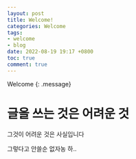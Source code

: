 ```yaml
---
layout: post
title: Welcome!
categories: Welcome
tags:
- welcome
- blog
date: 2022-08-19 19:17 +0800
toc: true
comment: true
---
```

Welcome
{: .message}

# 글을 쓰는 것은 어려운 것

그것이 어려운 것은 사실입니다

그렇다고
안쓸순 없자농 
하..